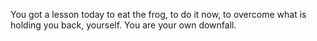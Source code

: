 You got a lesson today to eat the frog, to do it now, to overcome what is holding you back, yourself. You are your own downfall.